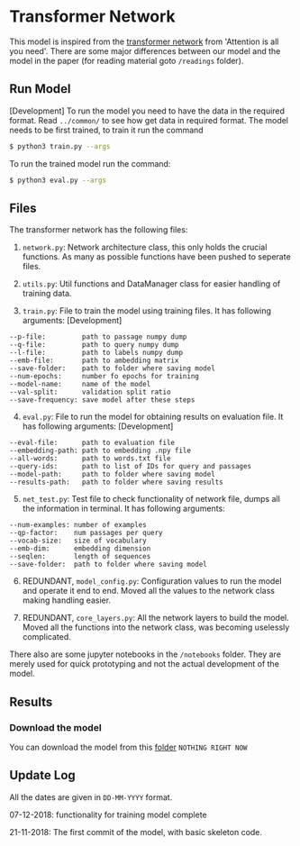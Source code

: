 # Transformer Network

This model is inspired from the [transformer network](https://arxiv.org/abs/1706.03762) from 'Attention is all you need'. There are some major differences between our model and the model in the paper (for reading material goto `/readings` folder).

## Run Model

\[Development\] To run the model you need to have the data in the required format. Read `../common/` to see how get data in required format. The model needs to be first trained, to train it run the command

```bash
$ python3 train.py --args
```

To run the trained model run the command:

```bash
$ python3 eval.py --args
```

## Files

The transformer network has the following files:

1. `network.py`: Network architecture class, this only holds the crucial functions. As many as possible functions have been pushed to seperate files.

2. `utils.py`: Util functions and DataManager class for easier handling of training data.

3. `train.py`: File to train the model using training files. It has following arguments: [Development]

```
--p-file:         path to passage numpy dump
--q-file:         path to query numpy dump
--l-file:         path to labels numpy dump
--emb-file:       path to ambedding matrix
--save-folder:    path to folder where saving model
--num-epochs:     number fo epochs for training
--model-name:     name of the model
--val-split:      validation split ratio
--save-frequency: save model after these steps
```

4. `eval.py`: File to run the model for obtaining results on evaluation file. It has following arguments: [Development]

```
--eval-file:      path to evaluation file
--embedding-path: path to embedding .npy file
--all-words:      path to words.txt file
--query-ids:      path to list of IDs for query and passages
--model-path:     path to folder where saving model
--results-path:   path to folder where saving results
```

5. `net_test.py`: Test file to check functionality of network file, dumps all the information in terminal. It has following arguments:

```
--num-examples: number of examples
--qp-factor:    num passages per query
--vocab-size:   size of vocabulary
--emb-dim:      embedding dimension
--seqlen:       length of sequences
--save-folder:  path to folder where saving model
```

6. REDUNDANT, `model_config.py`: Configuration values to run the model and operate it end to end. Moved all the values to the network class making handling easier.

7. REDUNDANT, `core_layers.py`: All the network layers to build the model. Moved all the functions into the network class, was becoming uselessly complicated.

There also are some jupyter notebooks in the `/notebooks` folder. They are merely used for quick prototyping and not the actual development of the model.

## Results

### Download the model

You can download the model from this [folder]() `NOTHING RIGHT NOW`

## Update Log

All the dates are given in `DD-MM-YYYY` format.

07-12-2018: functionality for training model complete

21-11-2018: The first commit of the model, with basic skeleton code.